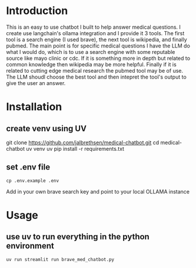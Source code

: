 # Introduction
This is an easy to use chatbot I built to help answer medical questions.
I create use langchain's ollama integration and I provide it 3 tools.
The first tool is a search engine (I used brave), the next tool is wikipedia, and finally pubmed.
The main point is for specific medical questions I have the LLM do what I would do,
which is to use a search engine with some reputable source like mayo clinic or cdc.
If it is something more in depth but related to common knowledge then wikipedia may be more helpful.
Finally if it is related to cutting edge medical research the pubmed tool may be of use. The LLM
shoudl choose the best tool and then intepret the tool's output to give the user an answer.
# Installation
## create venv using UV
git clone https://github.com/jalbrethsen/medical-chatbot.git
cd medical-chatbot
uv venv
uv pip install -r requirements.txt
## set .env file
```
cp .env.example .env
```
Add in your own brave search key and point to your local OLLAMA instance
# Usage 
## use uv to run everything in the python environment
```
uv run streamlit run brave_med_chatbot.py
```
